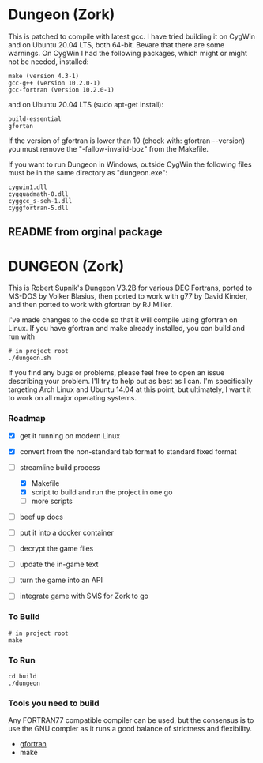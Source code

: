 # Dungeon (Zork)
This is patched to compile with latest gcc. I have tried building it on CygWin and on Ubuntu 20.04 LTS, both 64-bit. Bevare that there are some warnings. On CygWin I had the following packages, which might or might not be needed, installed:
~~~
make (version 4.3-1)
gcc-g++ (version 10.2.0-1)
gcc-fortran (version 10.2.0-1)
~~~
and on Ubuntu 20.04 LTS (sudo apt-get install):
~~~
build-essential
gfortan
~~~
If the version of gfortran is lower than 10 (check with: gfortran --version) you must remove the "-fallow-invalid-boz" from the Makefile.

If you want to run Dungeon in Windows, outside CygWin the following files must be in the same directory as "dungeon.exe":
~~~
cygwin1.dll
cygquadmath-0.dll
cyggcc_s-seh-1.dll
cyggfortran-5.dll
~~~

## README from orginal package

DUNGEON (Zork)
==============

This is Robert Supnik's Dungeon V3.2B for various DEC Fortrans, ported to MS-DOS
by Volker Blasius, then ported to work with g77 by David Kinder, and then ported
to work with gfortran by RJ Miller.

I've made changes to the code so that it will compile using gfortran on Linux.
If you have gfortran and make already installed, you can build and run with
```
# in project root
./dungeon.sh
```

If you find any bugs or problems, please feel free to open an issue describing
your problem. I'll try to help out as best as I can. I'm specifically targeting
Arch Linux and Ubuntu 14.04 at this point, but ultimately, I want it to work on
all major operating systems.


### Roadmap

- [x] get it running on modern Linux
- [x] convert from the non-standard tab format to standard fixed format
- [ ] streamline build process
  - [x] Makefile
  - [x] script to build and run the project in one go
  - [ ] more scripts
- [ ] beef up docs
- [ ] put it into a docker container
- [ ] decrypt the game files
- [ ] update the in-game text
- [ ] turn the game into an API
- [ ] integrate game with SMS for Zork to go


### To Build

```
# in project root
make
```


### To Run

```
cd build
./dungeon
```


### Tools you need to build

Any FORTRAN77 compatible compiler can be used, but the consensus is to use the
GNU compler as it runs a good balance of strictness and flexibility.
- [gfortran](https://gcc.gnu.org/wiki/GFortranBinaries)
- make
